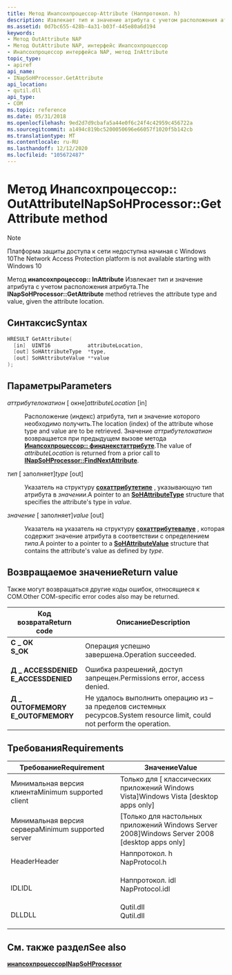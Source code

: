 ```yaml
---
title: Метод Инапсохпроцессор-Attribute (Наппротокол. h)
description: Извлекает тип и значение атрибута с учетом расположения атрибута.
ms.assetid: 0d7bc655-428b-4a31-b03f-445e80a6d194
keywords:
- Метод OutAttribute NAP
- Метод OutAttribute NAP, интерфейс Инапсохпроцессор
- Инапсохпроцессор интерфейса NAP, метод InAttribute
topic_type:
- apiref
api_name:
- INapSoHProcessor.GetAttribute
api_location:
- qutil.dll
api_type:
- COM
ms.topic: reference
ms.date: 05/31/2018
ms.openlocfilehash: 9ed2d7d9cbafa5a44e0f6c24f4c42959c456722a
ms.sourcegitcommit: a1494c819bc5200050696e66057f1020f5b142cb
ms.translationtype: MT
ms.contentlocale: ru-RU
ms.lasthandoff: 12/12/2020
ms.locfileid: "105672487"
---
```

# <a name="inapsohprocessorgetattribute-method"></a><span data-ttu-id="65b44-106">Метод Инапсохпроцессор:: OutAttribute</span><span class="sxs-lookup"><span data-stu-id="65b44-106">INapSoHProcessor::GetAttribute method</span></span>

> [!Note]  
> <span data-ttu-id="65b44-107">Платформа защиты доступа к сети недоступна начиная с Windows 10</span><span class="sxs-lookup"><span data-stu-id="65b44-107">The Network Access Protection platform is not available starting with Windows 10</span></span>

 

<span data-ttu-id="65b44-108">Метод **инапсохпроцессор:: InAttribute** Извлекает тип и значение атрибута с учетом расположения атрибута.</span><span class="sxs-lookup"><span data-stu-id="65b44-108">The **INapSoHProcessor::GetAttribute** method retrieves the attribute type and value, given the attribute location.</span></span>

## <a name="syntax"></a><span data-ttu-id="65b44-109">Синтаксис</span><span class="sxs-lookup"><span data-stu-id="65b44-109">Syntax</span></span>


```C++
HRESULT GetAttribute(
  [in]  UINT16            attributeLocation,
  [out] SoHAttributeType  *type,
  [out] SoHAttributeValue **value
);
```



## <a name="parameters"></a><span data-ttu-id="65b44-110">Параметры</span><span class="sxs-lookup"><span data-stu-id="65b44-110">Parameters</span></span>

<dl> <dt>

<span data-ttu-id="65b44-111">*аттрибутелокатион* \[ окне\]</span><span class="sxs-lookup"><span data-stu-id="65b44-111">*attributeLocation* \[in\]</span></span>
</dt> <dd>

<span data-ttu-id="65b44-112">Расположение (индекс) атрибута, тип и значение которого необходимо получить.</span><span class="sxs-lookup"><span data-stu-id="65b44-112">The location (index) of the attribute whose type and value are to be retrieved.</span></span> <span data-ttu-id="65b44-113">Значение *аттрибутелокатион* возвращается при предыдущем вызове метода [**Инапсохпроцессор:: финднекстаттрибуте**](inapsohprocessor-findnextattribute-method.md).</span><span class="sxs-lookup"><span data-stu-id="65b44-113">The value of *attributeLocation* is returned from a prior call to [**INapSoHProcessor::FindNextAttribute**](inapsohprocessor-findnextattribute-method.md).</span></span>

</dd> <dt>

<span data-ttu-id="65b44-114">*тип* \[ заполняет\]</span><span class="sxs-lookup"><span data-stu-id="65b44-114">*type* \[out\]</span></span>
</dt> <dd>

<span data-ttu-id="65b44-115">Указатель на структуру [**сохаттрибутетипе**](sohattributetype-enum.md) , указывающую тип атрибута в *значении*.</span><span class="sxs-lookup"><span data-stu-id="65b44-115">A pointer to an [**SoHAttributeType**](sohattributetype-enum.md) structure that specifies the attribute's type in *value*.</span></span>

</dd> <dt>

<span data-ttu-id="65b44-116">*значение* \[ заполняет\]</span><span class="sxs-lookup"><span data-stu-id="65b44-116">*value* \[out\]</span></span>
</dt> <dd>

<span data-ttu-id="65b44-117">Указатель на указатель на структуру [**сохаттрибутевалуе**](sohattributevalue-union.md) , которая содержит значение атрибута в соответствии с определением *типа*.</span><span class="sxs-lookup"><span data-stu-id="65b44-117">A pointer to a pointer to a [**SoHAttributeValue**](sohattributevalue-union.md) structure that contains the attribute's value as defined by *type*.</span></span>

</dd> </dl>

## <a name="return-value"></a><span data-ttu-id="65b44-118">Возвращаемое значение</span><span class="sxs-lookup"><span data-stu-id="65b44-118">Return value</span></span>

<span data-ttu-id="65b44-119">Также могут возвращаться другие коды ошибок, относящиеся к COM.</span><span class="sxs-lookup"><span data-stu-id="65b44-119">Other COM-specific error codes also may be returned.</span></span>



| <span data-ttu-id="65b44-120">Код возврата</span><span class="sxs-lookup"><span data-stu-id="65b44-120">Return code</span></span>                                                                                     | <span data-ttu-id="65b44-121">Описание</span><span class="sxs-lookup"><span data-stu-id="65b44-121">Description</span></span>                                                        |
|-------------------------------------------------------------------------------------------------|--------------------------------------------------------------------|
| <dl> <span data-ttu-id="65b44-122"><dt>**С \_ ОК**</dt></span><span class="sxs-lookup"><span data-stu-id="65b44-122"><dt>**S\_OK** </dt></span></span> </dl>           | <span data-ttu-id="65b44-123">Операция успешно завершена.</span><span class="sxs-lookup"><span data-stu-id="65b44-123">Operation succeeded.</span></span><br/>                                    |
| <dl> <span data-ttu-id="65b44-124"><dt>**Д \_ ACCESSDENIED**</dt></span><span class="sxs-lookup"><span data-stu-id="65b44-124"><dt>**E\_ACCESSDENIED** </dt></span></span> </dl> | <span data-ttu-id="65b44-125">Ошибка разрешений, доступ запрещен.</span><span class="sxs-lookup"><span data-stu-id="65b44-125">Permissions error, access denied.</span></span><br/>                       |
| <dl> <span data-ttu-id="65b44-126"><dt>**Д \_ OUTOFMEMORY**</dt></span><span class="sxs-lookup"><span data-stu-id="65b44-126"><dt>**E\_OUTOFMEMORY** </dt></span></span> </dl>  | <span data-ttu-id="65b44-127">Не удалось выполнить операцию из – за пределов системных ресурсов.</span><span class="sxs-lookup"><span data-stu-id="65b44-127">System resource limit, could not perform the operation.</span></span><br/> |



 

## <a name="requirements"></a><span data-ttu-id="65b44-128">Требования</span><span class="sxs-lookup"><span data-stu-id="65b44-128">Requirements</span></span>



| <span data-ttu-id="65b44-129">Требование</span><span class="sxs-lookup"><span data-stu-id="65b44-129">Requirement</span></span> | <span data-ttu-id="65b44-130">Значение</span><span class="sxs-lookup"><span data-stu-id="65b44-130">Value</span></span> |
|-------------------------------------|--------------------------------------------------------------------------------------------|
| <span data-ttu-id="65b44-131">Минимальная версия клиента</span><span class="sxs-lookup"><span data-stu-id="65b44-131">Minimum supported client</span></span><br/> | <span data-ttu-id="65b44-132">Только для \[ классических приложений Windows Vista\]</span><span class="sxs-lookup"><span data-stu-id="65b44-132">Windows Vista \[desktop apps only\]</span></span><br/>                                             |
| <span data-ttu-id="65b44-133">Минимальная версия сервера</span><span class="sxs-lookup"><span data-stu-id="65b44-133">Minimum supported server</span></span><br/> | <span data-ttu-id="65b44-134">\[Только для настольных приложений Windows Server 2008\]</span><span class="sxs-lookup"><span data-stu-id="65b44-134">Windows Server 2008 \[desktop apps only\]</span></span><br/>                                       |
| <span data-ttu-id="65b44-135">Header</span><span class="sxs-lookup"><span data-stu-id="65b44-135">Header</span></span><br/>                   | <dl> <span data-ttu-id="65b44-136"><dt>Наппротокол. h</dt></span><span class="sxs-lookup"><span data-stu-id="65b44-136"><dt>NapProtocol.h</dt></span></span> </dl>   |
| <span data-ttu-id="65b44-137">IDL</span><span class="sxs-lookup"><span data-stu-id="65b44-137">IDL</span></span><br/>                      | <dl> <span data-ttu-id="65b44-138"><dt>Наппротокол. idl</dt></span><span class="sxs-lookup"><span data-stu-id="65b44-138"><dt>NapProtocol.idl</dt></span></span> </dl> |
| <span data-ttu-id="65b44-139">DLL</span><span class="sxs-lookup"><span data-stu-id="65b44-139">DLL</span></span><br/>                      | <dl> <span data-ttu-id="65b44-140"><dt>Qutil.dll</dt></span><span class="sxs-lookup"><span data-stu-id="65b44-140"><dt>Qutil.dll</dt></span></span> </dl>       |



## <a name="see-also"></a><span data-ttu-id="65b44-141">См. также раздел</span><span class="sxs-lookup"><span data-stu-id="65b44-141">See also</span></span>

<dl> <dt>

[<span data-ttu-id="65b44-142">**инапсохпроцессор**</span><span class="sxs-lookup"><span data-stu-id="65b44-142">**INapSoHProcessor**</span></span>](inapsohprocessor.md)
</dt> </dl>

 

 





